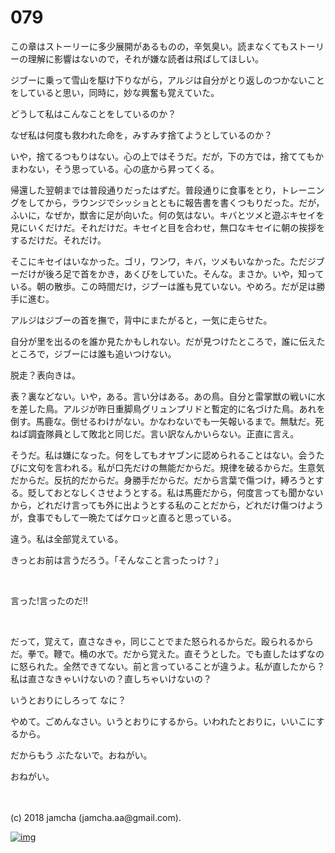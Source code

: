 # 079

この章はストーリーに多少展開があるものの，辛気臭い。読まなくてもストーリーの理解に影響はないので，それが嫌な読者は飛ばしてほしい。  

ジブーに乗って雪山を駆け下りながら，アルジは自分がとり返しのつかないことをしていると思い，同時に，妙な興奮も覚えていた。  

どうして私はこんなことをしているのか？  

なぜ私は何度も救われた命を，みすみす捨てようとしているのか？  

いや，捨てるつもりはない。心の上ではそうだ。だが，下の方では，捨ててもかまわない，そう思っている。心の底から昇ってくる。  

帰還した翌朝までは普段通りだったはずだ。普段通りに食事をとり，トレーニングをしてから，ラウンジでシッショとともに報告書を書くつもりだった。だが，ふいに，なぜか，獣舎に足が向いた。何の気はない。キバとツメと遊ぶキセイを見にいくだけだ。それだけだ。キセイと目を合わせ，無口なキセイに朝の挨拶をするだけだ。それだけ。  

そこにキセイはいなかった。ゴリ，ワンワ，キバ，ツメもいなかった。ただジブーだけが後ろ足で首をかき，あくびをしていた。そんな。まさか。いや，知っている。朝の散歩。この時間だけ，ジブーは誰も見ていない。やめろ。だが足は勝手に進む。  

アルジはジブーの首を撫で，背中にまたがると，一気に走らせた。  

自分が里を出るのを誰か見たかもしれない。だが見つけたところで，誰に伝えたところで，ジブーには誰も追いつけない。  

脱走？表向きは。  

表？裏などない。いや，ある。言い分はある。あの鳥。自分と雷掌獣の戦いに水を差した鳥。アルジが昨日重脚鳥グリュンプリドと暫定的に名づけた鳥。あれを倒す。馬鹿な。倒せるわけがない。かなわないでも一矢報いるまで。無駄だ。死ねば調査隊員として敗北と同じだ。言い訳なんかいらない。正直に言え。  

そうだ。私は嫌になった。何をしてもオヤブンに認められることはない。会うたびに文句を言われる。私が口先だけの無能だからだ。規律を破るからだ。生意気だからだ。反抗的だからだ。身勝手だからだ。だから言葉で傷つけ，縛ろうとする。貶しておとなしくさせようとする。私は馬鹿だから，何度言っても聞かないから，どれだけ言っても外に出ようとする私のことだから，どれだけ傷つけようが，食事でもして一晩たてばケロッと直ると思っている。  

違う。私は全部覚えている。  

きっとお前は言うだろう。「そんなこと言ったっけ？」  

<br>  

言った!言ったのだ!!  

<br>  

だって，覚えて，直さなきゃ，同じことでまた怒られるからだ。殴られるからだ。拳で。鞭で。桶の水で。だから覚えた。直そうとした。でも直したはずなのに怒られた。全然できてない。前と言っていることが違うよ。私が直したから？私は直さなきゃいけないの？直しちゃいけないの？  

いうとおりにしろって なに？  

やめて。ごめんなさい。いうとおりにするから。いわれたとおりに，いいこにするから。  

だからもう ぶたないで。おねがい。  

おねがい。  

<br>  
<br>  
(c) 2018 jamcha (jamcha.aa@gmail.com).  

[![img](http://i.creativecommons.org/l/by-nc-sa/4.0/88x31.png)](http://creativecommons.org/licenses/by-nc-sa/4.0/deed)
